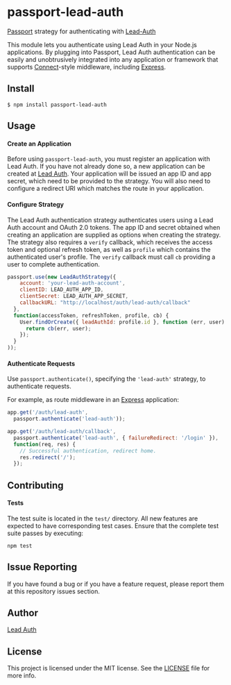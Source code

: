 # passport-lead-auth


[Passport](http://passportjs.org/) strategy for authenticating with [Lead-Auth](https://lead-auth.com/)

This module lets you authenticate using Lead Auth in your Node.js applications.
By plugging into Passport, Lead Auth authentication can be easily and
unobtrusively integrated into any application or framework that supports
[Connect](http://www.senchalabs.org/connect/)-style middleware, including
[Express](http://expressjs.com/).

## Install

    $ npm install passport-lead-auth

## Usage

#### Create an Application

Before using `passport-lead-auth`, you must register an application with
Lead Auth.  If you have not already done so, a new application can be created at
[Lead Auth](https://lead-auth.com/).  Your application will
be issued an app ID and app secret, which need to be provided to the strategy.
You will also need to configure a redirect URI which matches the route in your
application.

#### Configure Strategy

The Lead Auth authentication strategy authenticates users using a Lead Auth
account and OAuth 2.0 tokens.  The app ID and secret obtained when creating an
application are supplied as options when creating the strategy.  The strategy
also requires a `verify` callback, which receives the access token and optional
refresh token, as well as `profile` which contains the authenticated user's 
profile.  The `verify` callback must call `cb` providing a user to
complete authentication.

```js
passport.use(new LeadAuthStrategy({
    account: 'your-lead-auth-account',
    clientID: LEAD_AUTH_APP_ID,
    clientSecret: LEAD_AUTH_APP_SECRET,
    callbackURL: "http://localhost/auth/lead-auth/callback"
  },
  function(accessToken, refreshToken, profile, cb) {
    User.findOrCreate({ leadAuthId: profile.id }, function (err, user) {
      return cb(err, user);
    });
  }
));
```

#### Authenticate Requests

Use `passport.authenticate()`, specifying the `'lead-auth'` strategy, to
authenticate requests.

For example, as route middleware in an [Express](http://expressjs.com/)
application:

```js
app.get('/auth/lead-auth',
  passport.authenticate('lead-auth'));

app.get('/auth/lead-auth/callback',
  passport.authenticate('lead-auth', { failureRedirect: '/login' }),
  function(req, res) {
    // Successful authentication, redirect home.
    res.redirect('/');
  });
```


## Contributing

#### Tests

The test suite is located in the `test/` directory.  All new features are expected to have corresponding test cases.  Ensure that the complete test suite passes by executing:

```
npm test
```

## Issue Reporting

If you have found a bug or if you have a feature request, please report them at this repository issues section.

## Author

[Lead Auth](https://lead-auth.com/)

## License

This project is licensed under the MIT license. See the [LICENSE](LICENSE) file for more info.
